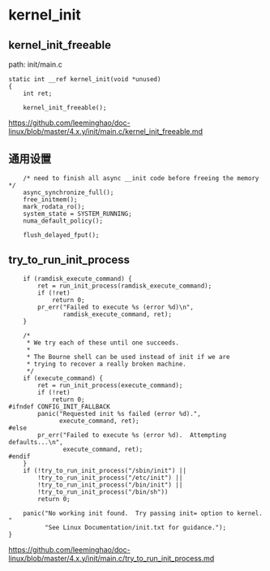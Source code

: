 kernel_init
========================================

kernel_init_freeable
----------------------------------------

path: init/main.c
```
static int __ref kernel_init(void *unused)
{
    int ret;

    kernel_init_freeable();
```

https://github.com/leeminghao/doc-linux/blob/master/4.x.y/init/main.c/kernel_init_freeable.md

通用设置
----------------------------------------

```
    /* need to finish all async __init code before freeing the memory */
    async_synchronize_full();
    free_initmem();
    mark_rodata_ro();
    system_state = SYSTEM_RUNNING;
    numa_default_policy();

    flush_delayed_fput();
```

try_to_run_init_process
----------------------------------------

```
    if (ramdisk_execute_command) {
        ret = run_init_process(ramdisk_execute_command);
        if (!ret)
            return 0;
        pr_err("Failed to execute %s (error %d)\n",
               ramdisk_execute_command, ret);
    }

    /*
     * We try each of these until one succeeds.
     *
     * The Bourne shell can be used instead of init if we are
     * trying to recover a really broken machine.
     */
    if (execute_command) {
        ret = run_init_process(execute_command);
        if (!ret)
            return 0;
#ifndef CONFIG_INIT_FALLBACK
        panic("Requested init %s failed (error %d).",
              execute_command, ret);
#else
        pr_err("Failed to execute %s (error %d).  Attempting defaults...\n",
               execute_command, ret);
#endif
    }
    if (!try_to_run_init_process("/sbin/init") ||
        !try_to_run_init_process("/etc/init") ||
        !try_to_run_init_process("/bin/init") ||
        !try_to_run_init_process("/bin/sh"))
        return 0;

    panic("No working init found.  Try passing init= option to kernel. "
          "See Linux Documentation/init.txt for guidance.");
}
```

https://github.com/leeminghao/doc-linux/blob/master/4.x.y/init/main.c/try_to_run_init_process.md

